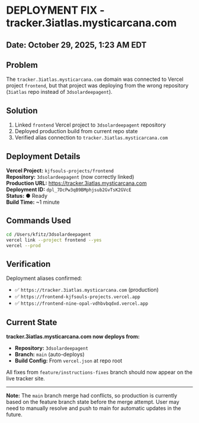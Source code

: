 # DEPLOYMENT FIX - tracker.3iatlas.mysticarcana.com

## Date: October 29, 2025, 1:23 AM EDT

## Problem

The `tracker.3iatlas.mysticarcana.com` domain was connected to Vercel project `frontend`, but that project was deploying from the wrong repository (`3iatlas` repo instead of `3dsolardeepagent`).

## Solution

1. Linked `frontend` Vercel project to `3dsolardeepagent` repository
2. Deployed production build from current repo state
3. Verified alias connection to `tracker.3iatlas.mysticarcana.com`

## Deployment Details

**Vercel Project:** `kjfsouls-projects/frontend`  
**Repository:** `3dsolardeepagent` (now correctly linked)  
**Production URL:** https://tracker.3iatlas.mysticarcana.com  
**Deployment ID:** `dpl_7DcPw3qB9BMphjsub2GvTsK2GVcE`  
**Status:** ● Ready  
**Build Time:** ~1 minute  

## Commands Used

```bash
cd /Users/kfitz/3dsolardeepagent
vercel link --project frontend --yes
vercel --prod
```

## Verification

Deployment aliases confirmed:
- ✅ `https://tracker.3iatlas.mysticarcana.com` (production)
- ✅ `https://frontend-kjfsouls-projects.vercel.app`
- ✅ `https://frontend-nine-opal-vdhbvbqdxd.vercel.app`

## Current State

**tracker.3iatlas.mysticarcana.com now deploys from:**
- **Repository:** `3dsolardeepagent`
- **Branch:** `main` (auto-deploys)
- **Build Config:** From `vercel.json` at repo root

All fixes from `feature/instructions-fixes` branch should now appear on the live tracker site.

---

**Note:** The `main` branch merge had conflicts, so production is currently based on the feature branch state before the merge attempt. User may need to manually resolve and push to main for automatic updates in the future.

